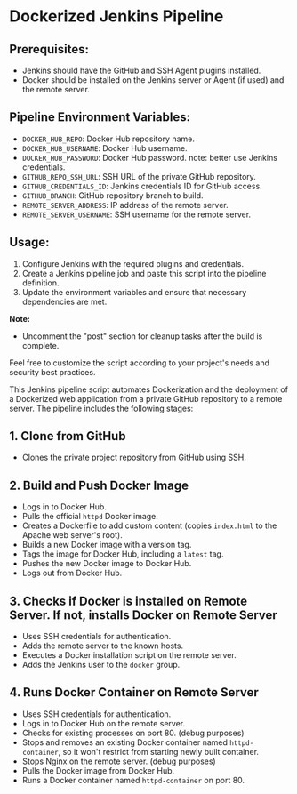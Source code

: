 # Dockerized Jenkins Pipeline
## Prerequisites:
- Jenkins should have the GitHub and SSH Agent plugins installed.
- Docker should be installed on the Jenkins server or Agent (if used) and the remote server.

## Pipeline Environment Variables:
- `DOCKER_HUB_REPO`: Docker Hub repository name.
- `DOCKER_HUB_USERNAME`: Docker Hub username.
- `DOCKER_HUB_PASSWORD`: Docker Hub password. note: better use Jenkins credentials.
- `GITHUB_REPO_SSH_URL`: SSH URL of the private GitHub repository.
- `GITHUB_CREDENTIALS_ID`: Jenkins credentials ID for GitHub access.
- `GITHUB_BRANCH`: GitHub repository branch to build.
- `REMOTE_SERVER_ADDRESS`: IP address of the remote server.
- `REMOTE_SERVER_USERNAME`: SSH username for the remote server.


## Usage:
1. Configure Jenkins with the required plugins and credentials.
2. Create a Jenkins pipeline job and paste this script into the pipeline definition.
3. Update the environment variables and ensure that necessary dependencies are met.

**Note:**
- Uncomment the "post" section for cleanup tasks after the build is complete.

Feel free to customize the script according to your project's needs and security best practices.


This Jenkins pipeline script automates Dockerization and the deployment of a Dockerized web application from a private GitHub repository to a remote server. The pipeline includes the following stages:

## 1. Clone from GitHub
   - Clones the private project repository from GitHub using SSH.

## 2. Build and Push Docker Image
   - Logs in to Docker Hub.
   - Pulls the official `httpd` Docker image.
   - Creates a Dockerfile to add custom content (copies `index.html` to the Apache web server's root).
   - Builds a new Docker image with a version tag.
   - Tags the image for Docker Hub, including a `latest` tag.
   - Pushes the new Docker image to Docker Hub.
   - Logs out from Docker Hub.

## 3. Checks if Docker is installed on Remote Server. If not, installs Docker on Remote Server
   - Uses SSH credentials for authentication.
   - Adds the remote server to the known hosts.
   - Executes a Docker installation script on the remote server.
   - Adds the Jenkins user to the `docker` group.

## 4. Runs Docker Container on Remote Server
   - Uses SSH credentials for authentication.
   - Logs in to Docker Hub on the remote server.
   - Checks for existing processes on port 80. (debug purposes)
   - Stops and removes an existing Docker container named `httpd-container`, so it won't restrict from starting newly built container.
   - Stops Nginx on the remote server. (debug purposes)
   - Pulls the Docker image from Docker Hub.
   - Runs a Docker container named `httpd-container` on port 80.

